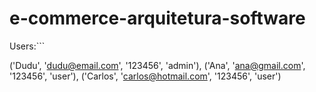 # e-commerce-arquitetura-software

Users:```

('Dudu', 'dudu@email.com', '123456', 'admin'),
('Ana', 'ana@gmail.com', '123456', 'user'),
('Carlos', 'carlos@hotmail.com', '123456', 'user')

```            